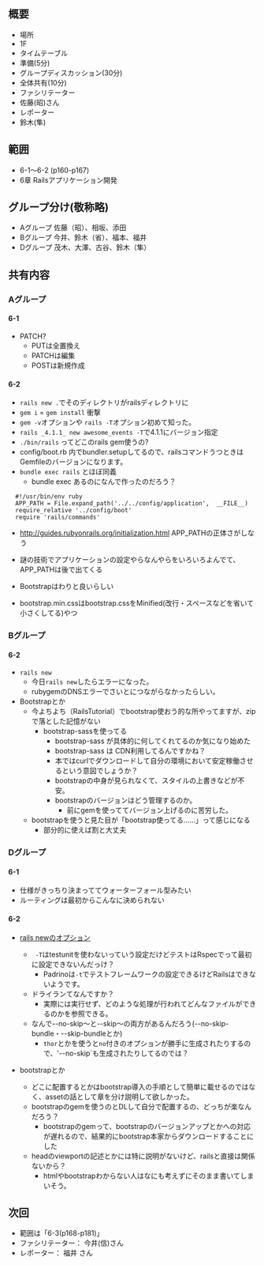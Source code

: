 
概要
---

+ 場所
 + 1F
+ タイムテーブル
 + 準備(5分)
+ グループディスカッション(30分)
 + 全体共有(10分)
+ ファシリテーター
 + 佐藤(昭)さん
+ レポーター
 + 鈴木(隼)

範囲
---

+ 6-1〜6-2 (p160-p167)
 + 6章 Railsアプリケーション開発﻿

グループ分け(敬称略)
---

+ Aグループ 佐藤（昭）、相坂、添田
+ Bグループ 今井、鈴木（省）、福本、福井
+ Dグループ 茂木、大澤、古谷、鈴木（隼）

共有内容
---

### Aグループ
#### 6-1
 + PATCH?
   + PUTは全置換え
   + PATCHは編集
   + POSTは新規作成

#### 6-2
 + `rails new .`でそのディレクトリがrailsディレクトリに
 + `gem i` = `gem install` 衝撃
 + `gem -v`オプションや `rails -T`オプション初めて知った。
 + `rails _4.1.1_ new awesome_events -T`で4.1.1にバージョン指定
 + `./bin/rails` ってどこのrails gem使うの?
  + config/boot.rb 内でbundler.setupしてるので、railsコマンドうつときはGemfileのバージョンになります。
  + `bundle exec rails` とほぼ同義
     + bundle exec あるのになんで作ったのだろう？

```ruby:bin/railsの中身
  #!/usr/bin/env ruby
  APP_PATH = File.expand_path('../../config/application',  __FILE__)
  require_relative '../config/boot'
  require 'rails/commands'
```


 + http://guides.rubyonrails.org/initialization.html APP_PATHの正体さがしなう
  + 謎の技術でアプリケーションの設定やらなんやらをいろいろよんでて、APP_PATHは後で出てくる

 + Bootstrapはわりと良いらしい
  + bootstrap.min.cssはbootstrap.cssをMinified(改行・スペースなどを省いて小さくしてる)やつ

### Bグループ

#### 6-2
 + `rails new`
   + 今日`rails new`したらエラーになった。
   + rubygemのDNSエラーでさいとにつながらなかったらしい。
 + Bootstrapとか
   + 今よちよち（RailsTutorial）でbootstrap使おう的な所やってますが、zipで落とした記憶がない
     + bootstrap-sassを使ってる
         + bootstrap-sass が具体的に何してくれてるのか気になり始めた
         + bootstrap-sass は CDN利用してるんですかね？
         + 本ではcurlでダウンロードして自分の環境において安定稼働させるという意図でしょうか？
         + bootstrapの中身が見られなくて、スタイルの上書きなどが不安。
         + bootstrapのバージョンはどう管理するのか。
             + 前にgemを使っててバージョン上げるのに苦労した。 
    + bootstrapを使うと見た目が「bootstrap使ってる……」って感じになる
         + 部分的に使えば割と大丈夫
   
    
 

### Dグループ
#### 6-1
 + 仕様がきっちり決まっててウォーターフォール型みたい
 + ルーティングは最初からこんなに決められない

#### 6-2
 +  [rails newのオプション](http://railsdoc.com/rails)
     + ` -T`はtestunitを使わないっていう設定だけどテストはRspecでって最初に設定できないんだっけ？
         +  Padrinoは`-t`でテストフレームワークの設定できるけどRailsはできないようです。
     + ドライランてなんですか？
         + 実際には実行せず、どのような処理が行われてどんなファイルができるのかを参照できる。
     + なんで--no-skip〜と--skip〜の両方があるんだろう(--no-skip-bundle・--skip-bundleとか)
         + `thor`とかを使うと`no`付きのオプションが勝手に生成されたりするので、'--no-skip`も生成されたりしてるのでは？   
   
 + bootstrapとか
    + どこに配置するとかはbootstrap導入の手順として簡単に載せるのではなく、assetの話として章を分け説明して欲しかった。
    + bootstrapのgemを使うのとDLして自分で配置するの、どっちが楽なんだろう？
       + bootstrapのgemって、bootstrapのバージョンアップとかへの対応が遅れるので、結果的にbootstrap本家からダウンロードすることにした
    + headのviewportの記述とかには特に説明がないけど、railsと直接は関係ないから？
       + htmlやbootstrapわからない人はなにも考えずにそのまま書いてしまいそう。


次回
---

+ 範囲は「6-3(p168-p181)﻿」
+ ファシリテーター： 今井(信)さん
+ レポーター： 福井 さん
